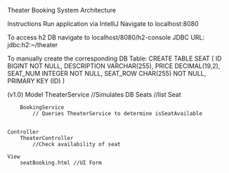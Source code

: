 Theater Booking System Architecture 



Instructions
    Run application via IntelliJ
    Navigate to localhost:8080

To access h2 DB navigate to localhost/8080/h2-console
    JDBC URL: jdbc:h2:~/theater

To manually create the corresponding DB Table:
    CREATE TABLE SEAT (
        ID BIGINT NOT NULL,
        DESCRIPTION VARCHAR(255),
        PRICE DECIMAL(19,2),
        SEAT_NUM INTEGER NOT NULL,
        SEAT_ROW CHAR(255) NOT NULL,
        PRIMARY KEY (ID)
    )

(v1.0)
    Model
        TheaterService //Simulates DB
            Seats //list
                Seat

        BookingService
            // Queries TheaterService to determine isSeatAvailable


    Controller
        TheaterController
            //Check availability of seat

    View
        seatBooking.html //UI Form

